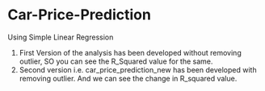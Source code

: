 # Car-Price-Prediction 
  Using Simple Linear Regression

1. First Version of the analysis has been developed without removing outlier, SO you can see the R_Squared value for the same.
2. Second version i.e. car_price_prediction_new has been developed with removing outlier. And we can see the change in R_squared value. 
